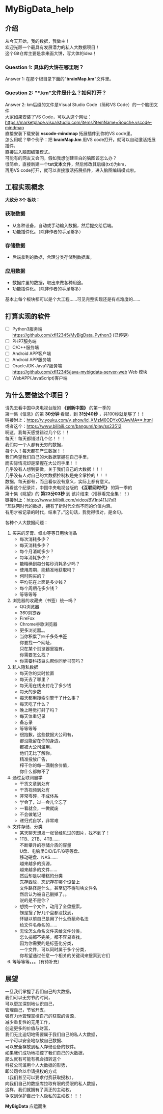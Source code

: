 # MyBigData_help

## 介绍

从今天开始，我的数据，我做主！  
欢迎光顾一个最具有发展潜力的私人大数据项目！  
这个Git仓库主要是拿来画大饼，写大体的idea！

### Question 1: 具体的大饼在哪里呢？

Answer 1: 在那个根目录下面的"**brainMap.km**"文件里。

### Question 2: "*.km"文件是什么？如何打开？

Answer 2: km后缀的文件是Visual Studio Code（简称VS Code）的一个脑图文件  
大家如果安装了VS Code，可以从这个网址：  
<https://marketplace.visualstudio.com/items?itemName=Souche.vscode-mindmap>  
直接安装下载安装 **vscode-mindmap**  拓展插件到你的VS code里。  
怎么用呢？举个例子：把 **brainMap.km** 用VS code打开，就可以自动激活拓展插件，  
直接进入脑图编辑模式。  
可能有的网友又会问，假如我想创建空白的脑图该怎么办？  
很简单，直接新建一个**txt文本**文件，然后修改其后缀(txt)为km，  
再用VS code打开，就可以直接激活拓展插件，进入脑图编辑模式啦。

## 工程实现概念

**大致分 3个 板块：**

### 获取数据

- 从各种设备，自动或手动输入数据，然后提交给后端。
- 功能插件化。（除非作者的手足够多）

### 存储数据

- 后端拿到的数据，合理分类存储到数据库。

### 应用数据

- 数据库里的数据，取出来做各种用途。
- 功能插件化。（除非作者的手足够多）

基本上每个板块都可以是个大工程……可见完整实现还是有点难度的……

## 打算实现的软件

+ [ ] Python3服务端  
  <https://github.com/xfl12345/MyBigData_Python3>  (已停更)
+ [ ] PHP7服务端
+ [ ] C/C++服务端
+ [ ] Android APP客户端
+ [ ] Android APP服务端
+ [ ] OracleJDK Java17服务端  
  <https://github.com/xfl12345/java-mybigdata-server-web>  Web 模块
+ [ ] WebAPP(JavaScript)客户端

## 为什么要做这个项目？

请先去看中国中央电视台版的 **《创新中国》** 的第一季的  
第一集《信息》的第 **30分钟** 看起，到 **31分40秒** ，共100秒就足够了！！  
链接附上：<https://v.youku.com/v_show/id_XMzM0ODYxODAwMA==.html>  
或者这个：<https://www.bilibili.com/bangumi/play/ss23512>  
啊这，我每天感觉错过几个亿！！  
每天！每天都错过几个亿！！！  
我们每一个人都有无穷的数据，  
每个人！每天都在产生数据！！  
我们希望我们自己的大数据掌握在自己手里，  
而实际情况却是掌握在大公司手里！！  
几乎没有人想到要做，关于我们自己的大数据！！！  
几乎没有人对自己的大数据控制权是完全掌控的！！！  
数据，每天都有，而且看似没有意义，实际上都有意义。  
再看这个纪录片，中国中央电视台版的 **《互联网时代》** 的第一季的  
第十集《眺望》的 **第23分03秒** 到 该片结束（推荐看完全集！！）  
链接附上：<https://www.bilibili.com/video/BV1nt411J7xR>  
“互联网时代的数据，拥有了新时代全然不同的价值内涵。  
有用才被记录的时代，结束了。”这句话，我觉得很对，是金句。

各种个人大数据问题：

1. 买来的牙膏、纸巾等等日用快消品
    + 每次消耗多少？
    + 每天消耗多少？
    + 每个月消耗多少？
    + 每年消耗多少？
    + 能精确到每分每秒消耗多少吗？
    + 使用周期，能精准地获取吗？
    + 何时购买的？
    + 平均花在上面是多少钱？
    + 每个周期花多少钱？
    + 等等等等
2. 浏览器的收藏夹（书签）统一吗？
    + QQ浏览器
    + 360浏览器
    + FireFox
    + Chrome谷歌浏览器
    + 更多浏览器。。
    + 当你积累了四千多条书签  
      你要找一个网址，  
      只在某个浏览器里独有，  
      你需要怎么找？
    + 你需要科技巨头帮你同步书签吗？
3. 私人隐私数据
    + 每天你的实时位置
    + 每天去了哪里？
    + 每天用在线支付花了多少钱
    + 每天的步数
    + 每天都用搜索引擎干了什么事？
    + 每天吃了什么？
    + 晚上睡觉打鼾了吗？
    + 每天体重记录
    + 备忘录
    + 等等等等
    + 很抱歉，这些数据大公司有，  
      都没能留在你的身边，  
      都被大公司滥用，  
      他们无比了解你，  
      精准投放广告，  
      榨干你的每一滴剩余价值，  
      你什么都做不了
4. 通过互联网自学
    + 干货文章到处有
    + 干货视频到处有
    + 非常零碎，不成体系
    + 学会了，过一会儿全忘了
    + 一看就会，一做就废
    + 不会做笔记
    + 递归式自学，非常难
5. 文件存储、分类
    + 某天聊天想发一张曾经见过的图片，找不到了！
    + 1TB、2TB、4TB……  
      不断攀升的存储介质的容量  
      U盘、电脑里C/D/E/F/G等等盘、  
      移动硬盘、NAS……  
      越来越多的资源，  
      越来越多的文件……  
      然后却是以糟糕的分类  
      东存西放，忘记存在哪个设备上  
      文件路径是什么，甚至记不得叫啥文件名  
      然后认为被自己删掉了。。  
      说的是不是你？
    + 想找一个文件，动用了全盘搜索，  
      愣是搜了好几个盘都没找到，  
      怀疑以前自己是用了什么奇葩命名法  
      给文件名命名的……
    + 无论怎么命名文件夹给文件分类，  
      怎么搞都不完美，都不容易查找。  
      因为你需要的是标签化分类，  
      一个文件，可以同时属于多个分类，  
      你希望通过任意一个相关的关键词来搜索到它们
6. 等等等等。。。（有待补充）

## 展望

一旦我们掌握了我们自己的大数据，  
我们可以无穷节约时间，  
可以更加深刻地认识自己，  
管理自己，节省开支，  
强有力地管理掌控自己的获取的资源，  
减少重复性的无用工作，  
创造更多的价值与财富，  
我们无比迫切地需要属于我们自己的私人大数据，  
一个可以安全地存放自己数据、  
可以安全存放到私人存储设备的软件。  
如果我们成功地把控了我们自己的大数据，  
那么就有可能有机会扭转这个  
科技公司滥用个人大数据的形势，  
即公司会以申请授权的方式  
（我们甚至可以要求付费获取授权），  
向我们自己的数据库拉取有限的受限的私人数据，  
这样，我们就拥有了真正的主动权，  
争取到保护自己个人隐私的主动权！！！

**MyBigData** 应运而生
